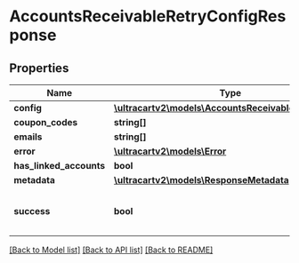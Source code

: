 # AccountsReceivableRetryConfigResponse

## Properties
Name | Type | Description | Notes
------------ | ------------- | ------------- | -------------
**config** | [**\ultracartv2\models\AccountsReceivableRetryConfig**](AccountsReceivableRetryConfig.md) |  | [optional] 
**coupon_codes** | **string[]** |  | [optional] 
**emails** | **string[]** |  | [optional] 
**error** | [**\ultracartv2\models\Error**](Error.md) |  | [optional] 
**has_linked_accounts** | **bool** |  | [optional] 
**metadata** | [**\ultracartv2\models\ResponseMetadata**](ResponseMetadata.md) |  | [optional] 
**success** | **bool** | Indicates if API call was successful | [optional] 

[[Back to Model list]](../README.md#documentation-for-models) [[Back to API list]](../README.md#documentation-for-api-endpoints) [[Back to README]](../README.md)


